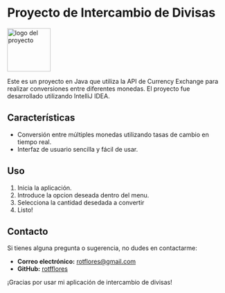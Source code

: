 # Proyecto de Intercambio de Divisas

<img src="https://raw.githubusercontent.com/rotfflores/web/main/img/logo.png" alt="logo del proyecto" width="100" />

Este es un proyecto en Java que utiliza la API de Currency Exchange para realizar conversiones entre diferentes monedas. El proyecto fue desarrollado utilizando IntelliJ IDEA.

## Características

- Conversión entre múltiples monedas utilizando tasas de cambio en tiempo real.
- Interfaz de usuario sencilla y fácil de usar.

## Uso

1. Inicia la aplicación.
2. Introduce la opcion deseada dentro del menu.
3. Selecciona la cantidad desedada a convertir
4. Listo!

## Contacto

Si tienes alguna pregunta o sugerencia, no dudes en contactarme:

- **Correo electrónico:** rotflores@gmail.com
- **GitHub:** [rotfflores](https://github.com/rotfflores)

¡Gracias por usar mi aplicación de intercambio de divisas!

